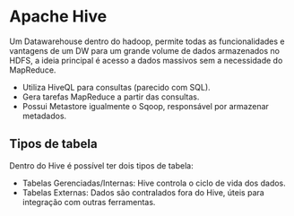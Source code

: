 # Apache Hive
Um Datawarehouse dentro do hadoop, permite todas as funcionalidades e vantagens de um DW para um grande volume de dados armazenados no HDFS, a ideia principal é acesso a dados massivos sem a necessidade do MapReduce.
- Utiliza HiveQL para consultas (parecido com SQL).
- Gera tarefas MapReduce a partir das consultas.
- Possui Metastore igualmente o Sqoop, responsável por armazenar metadados.
## Tipos de tabela
Dentro do Hive é possível ter dois tipos de tabela:
- Tabelas Gerenciadas/Internas: Hive controla o ciclo de vida dos dados.
- Tabelas Externas: Dados são contralados fora do Hive, úteis para integração com outras ferramentas.